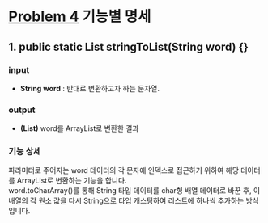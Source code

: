 # [Problem 4](https://www.notion.so/4-2b52442d0b8045b9856edcbaa1700e62) 기능별 명세

## 1. public static List<String> stringToList(String word) {}

### input
- **String word** : 반대로 변환하고자 하는 문자열.

### output
- **(List<String>)** word를 ArrayList로 변환한 결과

### 기능 상세
파라미터로 주어지는 word 데이터의 각 문자에 인덱스로 접근하기 위하여 해당 데이터를 ArrayList로 변환하는 기능을 합니다.</br>
word.toCharArray()를 통해 String 타입 데이터를 char형 배열 데이터로 바꾼 후, 이 배열의 각 원소 값을 다시 String으로 타입 캐스팅하여 리스트에 하나씩 추가하는 방식입니다.

